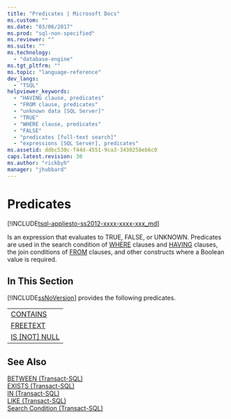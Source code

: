 ```yaml
---
title: "Predicates | Microsoft Docs"
ms.custom: ""
ms.date: "03/06/2017"
ms.prod: "sql-non-specified"
ms.reviewer: ""
ms.suite: ""
ms.technology: 
  - "database-engine"
ms.tgt_pltfrm: ""
ms.topic: "language-reference"
dev_langs: 
  - "TSQL"
helpviewer_keywords: 
  - "HAVING clause, predicates"
  - "FROM clause, predicates"
  - "unknown data [SQL Server]"
  - "TRUE"
  - "WHERE clause, predicates"
  - "FALSE"
  - "predicates [full-text search]"
  - "expressions [SQL Server], predicates"
ms.assetid: ddbc530c-f44d-4551-9ca3-3430258eb6c0
caps.latest.revision: 30
ms.author: "rickbyh"
manager: "jhubbard"
---
```

# Predicates
[!INCLUDE[tsql-appliesto-ss2012-xxxx-xxxx-xxx_md](../../integration-services/system/stored-procedures/includes/tsql-appliesto-ss2012-xxxx-xxxx-xxx-md.md)]

  Is an expression that evaluates to TRUE, FALSE, or UNKNOWN. Predicates are used in the search condition of [WHERE](../../t-sql/queries/where-transact-sql.md) clauses and [HAVING](../Topic/HAVING%20\(Transact-SQL\).md) clauses, the join conditions of [FROM](../../t-sql/queries/from-transact-sql.md) clauses, and other constructs where a Boolean value is required.  
  
## In This Section  
 [!INCLUDE[ssNoVersion](../../advanced-analytics/r-services/includes/ssnoversion-md.md)] provides the following predicates.  
  
||  
|-|  
|[CONTAINS](../Topic/CONTAINS%20\(Transact-SQL\).md)|  
|[FREETEXT](../Topic/FREETEXT%20\(Transact-SQL\).md)|  
|[IS &#91;NOT&#93; NULL](../Topic/IS%20NULL%20\(Transact-SQL\).md)|  
  
## See Also  
 [BETWEEN &#40;Transact-SQL&#41;](../Topic/BETWEEN%20\(Transact-SQL\).md)   
 [EXISTS &#40;Transact-SQL&#41;](../Topic/EXISTS%20\(Transact-SQL\).md)   
 [IN &#40;Transact-SQL&#41;](../Topic/IN%20\(Transact-SQL\).md)   
 [LIKE &#40;Transact-SQL&#41;](../Topic/LIKE%20\(Transact-SQL\).md)   
 [Search Condition &#40;Transact-SQL&#41;](../../t-sql/queries/search-condition-transact-sql.md)  
  
  